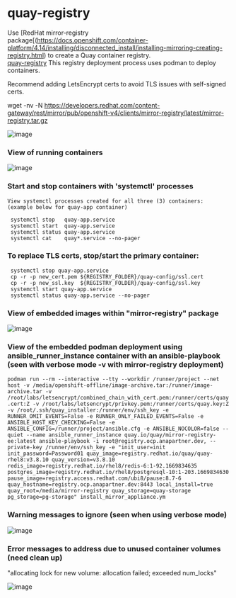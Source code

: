 # quay-registry
Use [RedHat mirror-registry package[(https://docs.openshift.com/container-platform/4.14/installing/disconnected_install/installing-mirroring-creating-registry.html) to create a Quay container registry.  
[quay-registry](quay-registry.sh)  This registry deployment process uses podman to deploy containers.<br>

Recommend adding LetsEncrypt certs to avoid TLS issues with self-signed certs. <br>


wget -nv -N  https://developers.redhat.com/content-gateway/rest/mirror/pub/openshift-v4/clients/mirror-registry/latest/mirror-registry.tar.gz<br>


![image](https://github.com/anapartner-com/quay-registry/assets/51460618/9b3e6426-d4fc-4e62-b29b-e8be01f0f72d)


### View of running containers
![image](https://github.com/anapartner-com/quay-registry/assets/51460618/10a53ef0-dfc7-452a-b09a-4ab44e332340)

### Start and stop containers with 'systemctl' processes
```
View systemctl processes created for all three (3) containers: (example below for quay-app container)

 systemctl stop   quay-app.service
 systemctl start  quay-app.service
 systemctl status quay-app.service
 systemctl cat    quay*.service --no-pager
```


### To replace TLS certs, stop/start the primary container:

```
 systemctl stop quay-app.service
 cp -r -p new_cert.pem ${REGISTRY_FOLDER}/quay-config/ssl.cert
 cp -r -p new_ssl.key  ${REGISTRY_FOLDER}/quay-config/ssl.key
 systemctl start quay-app.service
 systemctl status quay-app.service --no-pager
```


### View of embedded images within "mirror-registry" package
![image](https://github.com/anapartner-com/quay-registry/assets/51460618/fbaf028d-d1a8-4862-b2b1-e1538934ca69)

### View of the embedded podman deployment using ansible_runner_instance container with an ansible-playbook  (seen with verbose mode -v with mirror-registry deployment)

```podman run --rm --interactive --tty --workdir /runner/project --net host -v /media/openshift-offline/image-archive.tar:/runner/image-archive.tar -v /root/labs/letsencrypt/combined_chain_with_cert.pem:/runner/certs/quay.cert:Z -v /root/labs/letsencrypt/privkey.pem:/runner/certs/quay.key:Z -v /root/.ssh/quay_installer:/runner/env/ssh_key -e RUNNER_OMIT_EVENTS=False -e RUNNER_ONLY_FAILED_EVENTS=False -e ANSIBLE_HOST_KEY_CHECKING=False -e ANSIBLE_CONFIG=/runner/project/ansible.cfg -e ANSIBLE_NOCOLOR=false --quiet --name ansible_runner_instance quay.io/quay/mirror-registry-ee:latest ansible-playbook -i root@registry.ocp.anapartner.dev, --private-key /runner/env/ssh_key -e "init_user=init init_password=Password01 quay_image=registry.redhat.io/quay/quay-rhel8:v3.8.10 quay_version=v3.8.10 redis_image=registry.redhat.io/rhel8/redis-6:1-92.1669834635 postgres_image=registry.redhat.io/rhel8/postgresql-10:1-203.1669834630 pause_image=registry.access.redhat.com/ubi8/pause:8.7-6 quay_hostname=registry.ocp.anapartner.dev:8443 local_install=true quay_root=/media/mirror-registry quay_storage=quay-storage pg_storage=pg-storage" install_mirror_appliance.ym```


### Warning messages to ignore (seen when using verbose mode)

![image](https://github.com/anapartner-com/quay-registry/assets/51460618/4e7b3fcf-d495-42d8-9b99-d9eb0dbf4bdd)

### Error messages to address due to unused container volumes (need clean up)<br>
"allocating lock for new volume: allocation failed; exceeded num_locks"

![image](https://github.com/anapartner-com/quay-registry/assets/51460618/44ff77ed-5f90-43eb-974f-3e07ade2c6c9)
